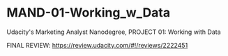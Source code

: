 # MAND-01-Working_w_Data
Udacity's Marketing Analyst Nanodegree, PROJECT 01: Working with Data

FINAL REVIEW: https://review.udacity.com/#!/reviews/2222451
